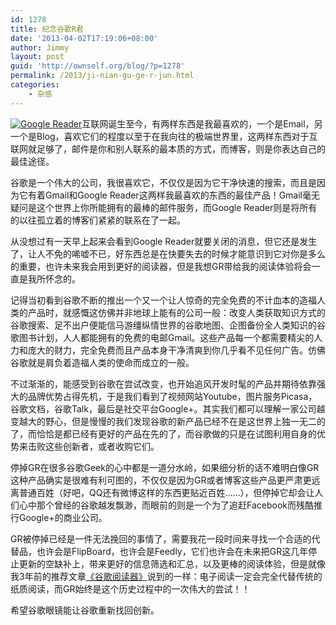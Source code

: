 ```yaml
---
id: 1278
title: 纪念谷歌R君
date: '2013-04-02T17:19:06+08:00'
author: Jimmy
layout: post
guid: 'http://ownself.org/blog/?p=1278'
permalink: /2013/ji-nian-gu-ge-r-jun.html
categories:
    - 杂感
---
```


[![Google Reader](http://ownself.org/blog/wp-content/uploads/2013/08/googlereader-150x150.jpg)](http://ownself.org/blog/wp-content/uploads/2013/08/googlereader.jpg)互联网诞生至今，有两样东西是我最喜欢的，一个是Email，另一个是Blog，喜欢它们的程度以至于在我向往的极端世界里，这两样东西对于互联网就足够了，邮件是你和别人联系的最本质的方式，而博客，则是你表达自己的最佳途径。

谷歌是一个伟大的公司，我很喜欢它，不仅仅是因为它干净快速的搜索，而且是因为它有着Gmail和Google Reader这两样我最喜欢的东西的最佳产品！Gmail毫无疑问是这个世界上你所能拥有的最棒的邮件服务，而Google Reader则是将所有的以往孤立着的博客们紧紧的联系在了一起。

从没想过有一天早上起来会看到Google Reader就要关闭的消息，但它还是发生了，让人不免的唏嘘不已，好东西总是在快要失去的时候才能意识到它对你是多么的重要，也许未来我会用到更好的阅读器，但是我想GR带给我的阅读体验将会一直是我所怀念的。

记得当初看到谷歌不断的推出一个又一个让人惊奇的完全免费的不计血本的造福人类的产品时，就感慨这仿佛并非地球上能有的公司一般：改变人类获取知识方式的谷歌搜索、足不出户便能信马游缰纵情世界的谷歌地图、企图备份全人类知识的谷歌图书计划，人人都能拥有的免费的电邮Gmail。这些产品每一个都需要精尖的人力和庞大的财力，完全免费而且产品本身干净清爽到你几乎看不见任何广告。仿佛谷歌就是肩负着造福人类的使命而成立的一般。

不过渐渐的，能感受到谷歌在尝试改变，也开始追风开发时髦的产品并期待依靠强大的品牌优势占得先机，于是我们看到了视频网站Youtube，图片服务Picasa，谷歌文档，谷歌Talk，最后是社交平台Google+。其实我们都可以理解一家公司越变越大的野心，但是慢慢的我们发现谷歌的新产品已经不在是这世界上独一无二的了，而恰恰是都已经有更好的产品在先的了，而谷歌做的只是在试图利用自身的优势来击败这些创新者，或者收购它们。

停掉GR在很多谷歌Geek的心中都是一道分水岭，如果细分析的话不难明白像GR这种产品确实是很难有利可图的，不仅仅是因为GR或者博客这些产品更严肃更远离普通百姓（好吧，QQ还有微博这样的东西更贴近百姓……），但停掉它却会让人们心中那个曾经的谷歌越发飘渺，而眼前的则是一个为了追赶Facebook而残酷推行Google+的商业公司。

GR被停掉已经是一件无法挽回的事情了，需要我花一段时间来寻找一个合适的代替品，也许会是FlipBoard，也许会是Feedly，它们也许会在未来把GR这几年停止更新的空缺补上，带来更好的信息筛选和汇总，以及更棒的阅读体验，但是就像我3年前的推荐文章[《谷歌阅读器》](http://www.ownself.org/blog/2010/gu-ge-yue-du-qi-Google-Reader.html "谷歌阅读器")说到的一样：电子阅读一定会完全代替传统的纸质阅读，而GR始终是这个历史过程中的一次伟大的尝试！！

希望谷歌眼镜能让谷歌重新找回创新。